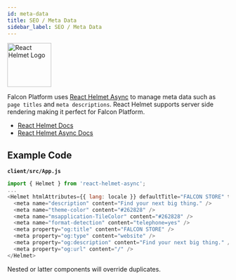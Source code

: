 ```yaml
---
id: meta-data
title: SEO / Meta Data
sidebar_label: SEO / Meta Data
---
```


<a href="https://www.npmjs.com/package/react-helmet-async" rel="noreferrer noopener" target="_blank" aria-label="visit the React Helmet package">
  <img src="/img/docs/platform/react-helmet.jpg" alt="React Helmet Logo" width="100" style={{ marginBottom: 20 }} />
</a>

Falcon Platform uses [React Helmet Async](https://www.npmjs.com/package/react-helmet-async) to manage meta data such as `page titles` and `meta descriptions`. React Helmet supports server side rendering making it perfect for Falcon Platform.

- [React Helmet Docs](https://www.npmjs.com/package/react-helmet)
- [React Helmet Async Docs](https://www.npmjs.com/package/react-helmet-async)

## Example Code

**`client/src/App.js`**
```js
import { Helmet } from 'react-helmet-async';
...
<Helmet htmlAttributes={{ lang: locale }} defaultTitle="FALCON STORE" titleTemplate="%s | FALCON STORE">
  <meta name="description" content="Find your next big thing." />
  <meta name="theme-color" content="#262828" />
  <meta name="msapplication-TileColor" content="#262828" />
  <meta name="format-detection" content="telephone=yes" />
  <meta property="og:title" content="FALCON STORE" />
  <meta property="og:type" content="website" />
  <meta property="og:description" content="Find your next big thing." />
  <meta property="og:url" content="/" />
</Helmet>
```

Nested or latter components will override duplicates.
